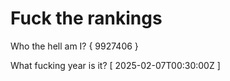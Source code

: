 # Fuck the rankings

Who the hell am I?
{ 9927406 }

What fucking year is it?
[ 2025-02-07T00:30:00Z ]
